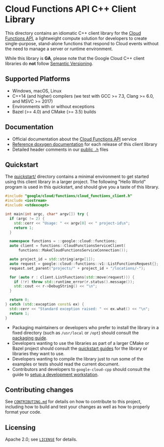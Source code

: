 # Cloud Functions API C++ Client Library

This directory contains an idiomatic C++ client library for the [Cloud
Functions API][cloud-service-docs], a lightweight compute solution for
developers to create single-purpose, stand-alone functions that respond to
Cloud events without the need to manage a server or runtime environment.

While this library is **GA**, please note that the Google Cloud C++ client libraries do **not** follow
[Semantic Versioning](https://semver.org/).

## Supported Platforms

* Windows, macOS, Linux
* C++14 (and higher) compilers (we test with GCC >= 7.3, Clang >= 6.0, and
  MSVC >= 2017)
* Environments with or without exceptions
* Bazel (>= 4.0) and CMake (>= 3.5) builds

## Documentation

* Official documentation about the [Cloud Functions API][cloud-service-docs] service
* [Reference doxygen documentation][doxygen-link] for each release of this
  client library
* Detailed header comments in our [public `.h`][source-link] files

[cloud-service-docs]: https://cloud.google.com/functions
[doxygen-link]: https://googleapis.dev/cpp/google-cloud-functions/latest/
[source-link]: https://github.com/googleapis/google-cloud-cpp/tree/main/google/cloud/functions

## Quickstart

The [quickstart/](quickstart/README.md) directory contains a minimal environment
to get started using this client library in a larger project. The following
"Hello World" program is used in this quickstart, and should give you a taste of
this library.

<!-- inject-quickstart-start -->
```cc
#include "google/cloud/functions/cloud_functions_client.h"
#include <iostream>
#include <stdexcept>

int main(int argc, char* argv[]) try {
  if (argc != 2) {
    std::cerr << "Usage: " << argv[0] << " project-id\n";
    return 1;
  }

  namespace functions = ::google::cloud::functions;
  auto client = functions::CloudFunctionsServiceClient(
      functions::MakeCloudFunctionsServiceConnection());

  auto project_id = std::string(argv[1]);
  auto request = google::cloud::functions::v1::ListFunctionsRequest{};
  request.set_parent("projects/" + project_id + "/locations/-");

  for (auto r : client.ListFunctions(std::move(request))) {
    if (!r) throw std::runtime_error(r.status().message());
    std::cout << r->DebugString() << "\n";
  }

  return 0;
} catch (std::exception const& ex) {
  std::cerr << "Standard exception raised: " << ex.what() << "\n";
  return 1;
}
```
<!-- inject-quickstart-end -->

* Packaging maintainers or developers who prefer to install the library in a
  fixed directory (such as `/usr/local` or `/opt`) should consult the
  [packaging guide](/doc/packaging.md).
* Developers wanting to use the libraries as part of a larger CMake or Bazel
  project should consult the [quickstart guides](#quickstart) for the library
  or libraries they want to use.
* Developers wanting to compile the library just to run some of the examples or
  tests should read the current document.
* Contributors and developers to `google-cloud-cpp` should consult the guide to
  [setup a development workstation][howto-setup-dev-workstation].

[howto-setup-dev-workstation]: /doc/contributor/howto-guide-setup-development-workstation.md

## Contributing changes

See [`CONTRIBUTING.md`](/CONTRIBUTING.md) for details on how to
contribute to this project, including how to build and test your changes
as well as how to properly format your code.

## Licensing

Apache 2.0; see [`LICENSE`](/LICENSE) for details.
